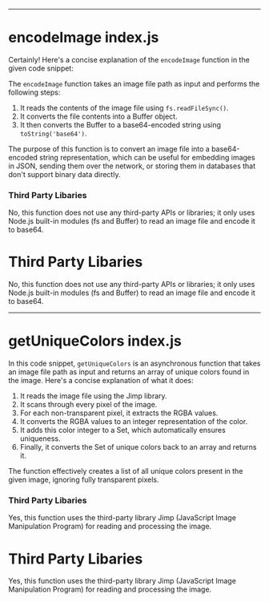 
  
  
  
  

---
# encodeImage index.js
Certainly! Here's a concise explanation of the `encodeImage` function in the given code snippet:

The `encodeImage` function takes an image file path as input and performs the following steps:

1. It reads the contents of the image file using `fs.readFileSync()`.
2. It converts the file contents into a Buffer object.
3. It then converts the Buffer to a base64-encoded string using `toString('base64')`.

The purpose of this function is to convert an image file into a base64-encoded string representation, which can be useful for embedding images in JSON, sending them over the network, or storing them in databases that don't support binary data directly.

### Third Party Libaries

No, this function does not use any third-party APIs or libraries; it only uses Node.js built-in modules (fs and Buffer) to read an image file and encode it to base64.
# Third Party Libaries

No, this function does not use any third-party APIs or libraries; it only uses Node.js built-in modules (fs and Buffer) to read an image file and encode it to base64.

---
# getUniqueColors index.js
In this code snippet, `getUniqueColors` is an asynchronous function that takes an image file path as input and returns an array of unique colors found in the image. Here's a concise explanation of what it does:

1. It reads the image file using the Jimp library.
2. It scans through every pixel of the image.
3. For each non-transparent pixel, it extracts the RGBA values.
4. It converts the RGBA values to an integer representation of the color.
5. It adds this color integer to a Set, which automatically ensures uniqueness.
6. Finally, it converts the Set of unique colors back to an array and returns it.

The function effectively creates a list of all unique colors present in the given image, ignoring fully transparent pixels.

### Third Party Libaries

Yes, this function uses the third-party library Jimp (JavaScript Image Manipulation Program) for reading and processing the image.
# Third Party Libaries

Yes, this function uses the third-party library Jimp (JavaScript Image Manipulation Program) for reading and processing the image.

  
  
  
  